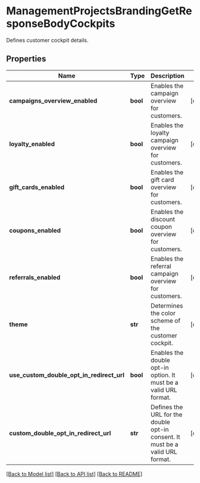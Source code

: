 # ManagementProjectsBrandingGetResponseBodyCockpits

Defines customer cockpit details.

## Properties

Name | Type | Description | Notes
------------ | ------------- | ------------- | -------------
**campaigns_overview_enabled** | **bool** | Enables the campaign overview for customers. | [optional] 
**loyalty_enabled** | **bool** | Enables the loyalty campaign overview for customers. | [optional] 
**gift_cards_enabled** | **bool** | Enables the gift card overview for customers. | [optional] 
**coupons_enabled** | **bool** | Enables the discount coupon overview for customers. | [optional] 
**referrals_enabled** | **bool** | Enables the referral campaign overview for customers. | [optional] 
**theme** | **str** | Determines the color scheme of the customer cockpit. | [optional] 
**use_custom_double_opt_in_redirect_url** | **bool** | Enables the double opt-in option. It must be a valid URL format. | [optional] 
**custom_double_opt_in_redirect_url** | **str** | Defines the URL for the double opt-in consent. It must be a valid URL format. | [optional] 

[[Back to Model list]](../README.md#documentation-for-models) [[Back to API list]](../README.md#documentation-for-api-endpoints) [[Back to README]](../README.md)


